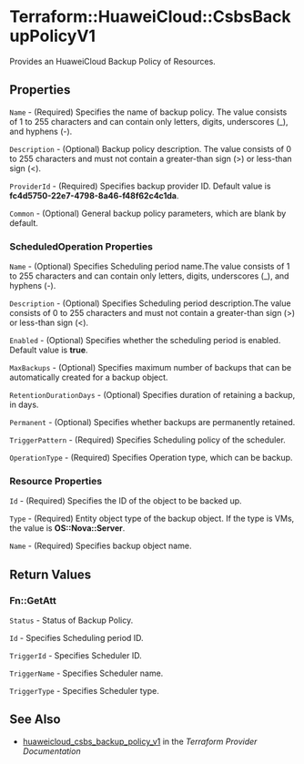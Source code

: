 # Terraform::HuaweiCloud::CsbsBackupPolicyV1

Provides an HuaweiCloud Backup Policy of Resources.

## Properties

`Name` - (Required) Specifies the name of backup policy. The value consists of 1 to 255 characters and can contain only letters, digits, underscores (_), and hyphens (-).

`Description` - (Optional) Backup policy description. The value consists of 0 to 255 characters and must not contain a greater-than sign (>) or less-than sign (<).

`ProviderId` - (Required) Specifies backup provider ID. Default value is **fc4d5750-22e7-4798-8a46-f48f62c4c1da**.

`Common` - (Optional) General backup policy parameters, which are blank by default.

### ScheduledOperation Properties

`Name` - (Optional) Specifies Scheduling period name.The value consists of 1 to 255 characters and can contain only letters, digits, underscores (_), and hyphens (-).

`Description` - (Optional) Specifies Scheduling period description.The value consists of 0 to 255 characters and must not contain a greater-than sign (>) or less-than sign (<).

`Enabled` - (Optional) Specifies whether the scheduling period is enabled. Default value is **true**.

`MaxBackups` - (Optional) Specifies maximum number of backups that can be automatically created for a backup object.

`RetentionDurationDays` - (Optional) Specifies duration of retaining a backup, in days.

`Permanent` - (Optional) Specifies whether backups are permanently retained.

`TriggerPattern` - (Required) Specifies Scheduling policy of the scheduler.

`OperationType` - (Required) Specifies Operation type, which can be backup.

### Resource Properties

`Id` - (Required) Specifies the ID of the object to be backed up.

`Type` - (Required) Entity object type of the backup object. If the type is VMs, the value is **OS::Nova::Server**.

`Name` - (Required) Specifies backup object name.


## Return Values

### Fn::GetAtt

`Status` - Status of Backup Policy.

`Id` -  Specifies Scheduling period ID.

`TriggerId` -  Specifies Scheduler ID.

`TriggerName` -  Specifies Scheduler name.

`TriggerType` -  Specifies Scheduler type.

## See Also

* [huaweicloud_csbs_backup_policy_v1](https://www.terraform.io/docs/providers/huaweicloud/r/csbs_backup_policy_v1.html) in the _Terraform Provider Documentation_
